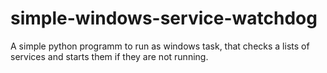 # simple-windows-service-watchdog
A simple python programm to run as windows task, that checks a lists of services and starts them if they are not running. 
